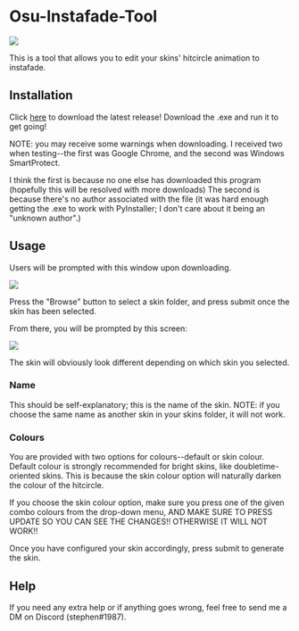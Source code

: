 # Osu-Instafade-Tool

![](https://media.discordapp.net/attachments/599688004654596108/1012967712869322803/ezgif.com-gif-maker.gif)

This is a tool that allows you to edit your skins' hitcircle animation to instafade.

## Installation

Click [here](https://github.com/clarks03/Osu-Instafade-Tool/releases) to download the latest release! Download the .exe and run it to get going!

NOTE: you may receive some warnings when downloading. I received two when testing--the first was Google Chrome, and the second was Windows SmartProtect.

I think the first is because no one else has downloaded this program (hopefully this will be resolved with more downloads)
The second is because there's no author associated with the file (it was hard enough getting the .exe to work with PyInstaller; I don't care about it being an "unknown author".)

## Usage

Users will be prompted with this window upon downloading.

![](https://media.discordapp.net/attachments/599688004654596108/1012964589106888725/unknown.png)

Press the "Browse" button to select a skin folder, and press submit once the skin has been selected.

From there, you will be prompted by this screen:

![](https://media.discordapp.net/attachments/599688004654596108/1012964977210044507/unknown.png)

The skin will obviously look different depending on which skin you selected.

### Name

This should be self-explanatory; this is the name of the skin. NOTE: if you choose the same name as another skin in your skins folder, it will not work.

### Colours

You are provided with two options for colours--default or skin colour. Default colour is strongly recommended for bright skins, like doubletime-oriented skins. This is because the skin colour option will naturally darken the colour of the hitcircle.

If you choose the skin colour option, make sure you press one of the given combo colours from the drop-down menu, AND MAKE SURE TO PRESS UPDATE SO YOU CAN SEE THE CHANGES!! OTHERWISE IT WILL NOT WORK!!

Once you have configured your skin accordingly, press submit to generate the skin.


## Help

If you need any extra help or if anything goes wrong, feel free to send me a DM on Discord (stephen#1987).
